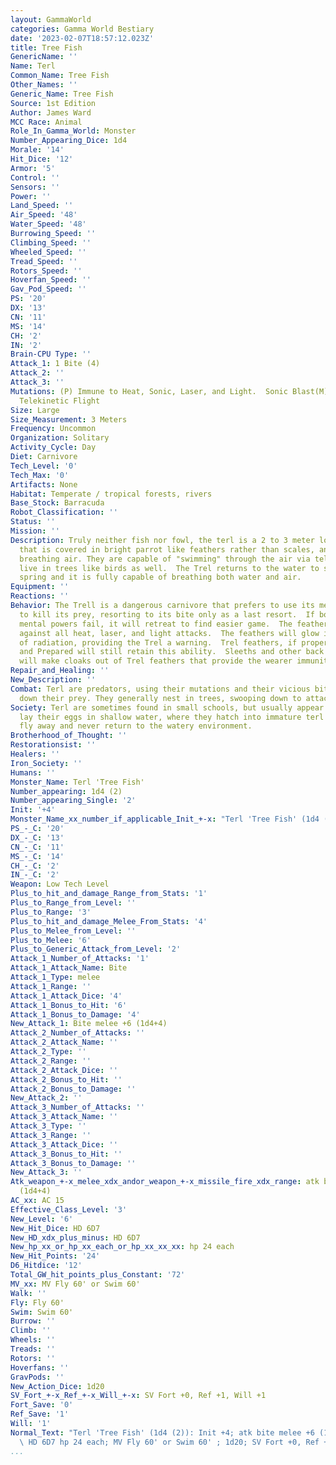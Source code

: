 ```yaml
---
layout: GammaWorld
categories: Gamma World Bestiary
date: '2023-02-07T18:57:12.023Z'
title: Tree Fish
GenericName: ''
Name: Terl
Common_Name: Tree Fish
Other_Names: ''
Generic_Name: Tree Fish
Source: 1st Edition
Author: James Ward
MCC Race: Animal
Role_In_Gamma_World: Monster
Number_Appearing_Dice: 1d4
Morale: '14'
Hit_Dice: '12'
Armor: '5'
Control: ''
Sensors: ''
Power: ''
Land_Speed: ''
Air_Speed: '48'
Water_Speed: '48'
Burrowing_Speed: ''
Climbing_Speed: ''
Wheeled_Speed: ''
Tread_Speed: ''
Rotors_Speed: ''
Hoverfan_Speed: ''
Gav_Pod_Speed: ''
PS: '20'
DX: '13'
CN: '11'
MS: '14'
CH: '2'
IN: '2'
Brain-CPU Type: ''
Attack_1: 1 Bite (4)
Attack_2: ''
Attack_3: ''
Mutations: (P) Immune to Heat, Sonic, Laser, and Light.  Sonic Blast(M) Cryokinesis,
  Telekinetic Flight
Size: Large
Size_Measurement: 3 Meters
Frequency: Uncommon
Organization: Solitary
Activity_Cycle: Day
Diet: Carnivore
Tech_Level: '0'
Tech_Max: '0'
Artifacts: None
Habitat: Temperate / tropical forests, rivers
Base_Stock: Barracuda
Robot_Classification: ''
Status: ''
Mission: ''
Description: Truly neither fish nor fowl, the terl is a 2 to 3 meter long mutant baracuda
  that is covered in bright parrot like feathers rather than scales, and capable of
  breathing air. They are capable of "swimming" through the air via telekinesis. They
  live in trees like birds as well.  The Trel returns to the water to spawn in the
  spring and it is fully capable of breathing both water and air.
Equipment: ''
Reactions: ''
Behavior: The Trell is a dangerous carnivore that prefers to use its mental powers
  to kill its prey, resorting to its bite only as a last resort.  If both bite and
  mental powers fail, it will retreat to find easier game.  The feathers protect it
  against all heat, laser, and light attacks.  The feathers will glow in the presence
  of radiation, providing the Trel a warning.  Trel feathers, if properly harvested
  and Prepared will still retain this ability.  Sleeths and other back to nature species
  will make cloaks out of Trel feathers that provide the wearer immunities.
Repair_and_Healing: ''
New_Description: ''
Combat: Terl are predators, using their mutations and their vicious bite to bring
  down their prey. They generally nest in trees, swooping down to attack their prey.
Society: Terl are sometimes found in small schools, but usually appear singly. Females
  lay their eggs in shallow water, where they hatch into immature terl that immediately
  fly away and never return to the watery environment.
Brotherhood_of_Thought: ''
Restorationsist: ''
Healers: ''
Iron_Society: ''
Humans: ''
Monster_Name: Terl 'Tree Fish'
Number_appearing: 1d4 (2)
Number_appearing_Single: '2'
Init: '+4'
Monster_Name_xx_number_if_applicable_Init_+-x: "Terl 'Tree Fish' (1d4 (2)): Init +4"
PS_-_C: '20'
DX_-_C: '13'
CN_-_C: '11'
MS_-_C: '14'
CH_-_C: '2'
IN_-_C: '2'
Weapon: Low Tech Level
Plus_to_hit_and_damage_Range_from_Stats: '1'
Plus_to_Range_from_Level: ''
Plus_to_Range: '3'
Plus_to_hit_and_damage_Melee_From_Stats: '4'
Plus_to_Melee_from_Level: ''
Plus_to_Melee: '6'
Plus_to_Generic_Attack_from_Level: '2'
Attack_1_Number_of_Attacks: '1'
Attack_1_Attack_Name: Bite
Attack_1_Type: melee
Attack_1_Range: ''
Attack_1_Attack_Dice: '4'
Attack_1_Bonus_to_Hit: '6'
Attack_1_Bonus_to_Damage: '4'
New_Attack_1: Bite melee +6 (1d4+4)
Attack_2_Number_of_Attacks: ''
Attack_2_Attack_Name: ''
Attack_2_Type: ''
Attack_2_Range: ''
Attack_2_Attack_Dice: ''
Attack_2_Bonus_to_Hit: ''
Attack_2_Bonus_to_Damage: ''
New_Attack_2: ''
Attack_3_Number_of_Attacks: ''
Attack_3_Attack_Name: ''
Attack_3_Type: ''
Attack_3_Range: ''
Attack_3_Attack_Dice: ''
Attack_3_Bonus_to_Hit: ''
Attack_3_Bonus_to_Damage: ''
New_Attack_3: ''
Atk_weapon_+-x_melee_xdx_andor_weapon_+-x_missile_fire_xdx_range: atk bite melee +6
  (1d4+4)
AC_xx: AC 15
Effective_Class_Level: '3'
New_Level: '6'
New_Hit_Dice: HD 6D7
New_HD_xdx_plus_minus: HD 6D7
New_hp_xx_or_hp_xx_each_or_hp_xx_xx_xx: hp 24 each
New_Hit_Points: '24'
D6_Hitdice: '12'
Total_GW_hit_points_plus_Constant: '72'
MV_xx: MV Fly 60' or Swim 60'
Walk: ''
Fly: Fly 60'
Swim: Swim 60'
Burrow: ''
Climb: ''
Wheels: ''
Treads: ''
Rotors: ''
Hoverfans: ''
GravPods: ''
New_Action_Dice: 1d20
SV_Fort_+-x_Ref_+-x_Will_+-x: SV Fort +0, Ref +1, Will +1
Fort_Save: '0'
Ref_Save: '1'
Will: '1'
Normal_Text: "Terl 'Tree Fish' (1d4 (2)): Init +4; atk bite melee +6 (1d4+4); AC 15;\
  \ HD 6D7 hp 24 each; MV Fly 60' or Swim 60' ; 1d20; SV Fort +0, Ref +1, Will +1"
...
```

